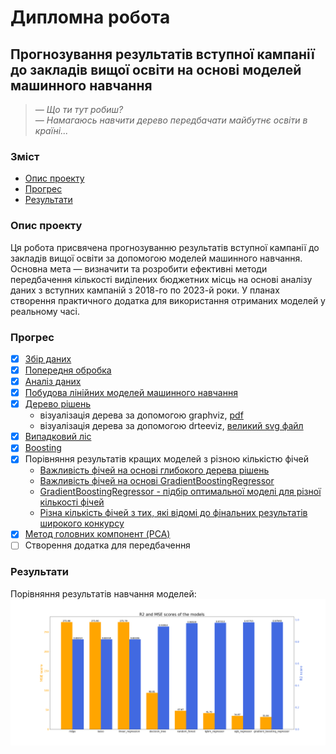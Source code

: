 # Дипломна робота

## Прогнозування результатів вступної кампанії до закладів вищої освіти на основі моделей машинного навчання
> _— Що ти тут робиш?_ <br>
> _— Намагаюсь навчити дерево передбачати майбутнє освіти в країні..._

### Зміст
* [Опис проекту](#about)
* [Прогрес](#progress)
* [Результати](#results)

### <a name="about"></a> Опис проекту
Ця робота присвячена прогнозуванню результатів вступної кампанії до закладів вищої освіти за допомогою моделей машинного навчання.
Основна мета — визначити та розробити ефективні методи передбачення кількості виділених бюджетних місць на основі аналізу даних з вступних кампаній з 2018-го по 2023-й роки.
У планах створення практичного додатка для використання отриманих моделей у реальному часі.

### <a name="progress"></a> Прогрес
- [X] [Збір даних](https://github.com/Natanius18/diploma/tree/master/web_scraping)
- [X] [Попередня обробка](https://github.com/Natanius18/diploma/blob/master/data_processing/data_preprocessing.ipynb)
- [X] [Аналіз даних](https://github.com/Natanius18/diploma/blob/master/data_processing/data_analysis.ipynb)
- [X] [Побудова лінійних моделей машинного навчання](https://github.com/Natanius18/diploma/blob/master/data_processing/linear_models.ipynb)
- [X] [Дерево рішень](https://github.com/Natanius18/diploma/blob/master/data_processing/decision_tree.ipynb)
  * візуалізація дерева за допомогою graphviz, [pdf](https://github.com/Natanius18/diploma/blob/master/data_processing/tree_structure.pdf)
  * візуалізація дерева за допомогою drteeviz, [великий svg файл](https://drive.google.com/file/d/1ziFkgu4TSQH-hWnhufSrnQgf5Qr_dsoF/view?usp=sharing)
- [X] [Випадковий ліс](https://github.com/Natanius18/diploma/blob/master/data_processing/random_forest.ipynb)
- [X] [Boosting](https://github.com/Natanius18/diploma/blob/master/data_processing/boosting.ipynb)
- [X] Порівняння результатів кращих моделей з різною кількістю фічей
  * [Важливість фічей на основі глибокого дерева рішень](https://github.com/Natanius18/diploma/blob/master/data_processing/test_different_features_based_on_tree.ipynb)
  * [Важливість фічей на основі GradientBoostingRegressor](https://github.com/Natanius18/diploma/blob/master/data_processing/test_different_features_based_on_gbr.ipynb)
  * [GradientBoostingRegressor - підбір оптимальної моделі для різної кількості фічей](https://github.com/Natanius18/diploma/blob/master/data_processing/small_model.ipynb)
  * [Різна кількість фічей з тих, які відомі до фінальних результатів широкого конкурсу](https://github.com/Natanius18/diploma/blob/master/data_processing/test_only_known_features.ipynb)
- [X] [Метод головних компонент (PCA)](https://github.com/Natanius18/diploma/blob/master/data_processing/PCA.ipynb)
- [ ] Створення додатка для передбачення

### <a name="results"></a> Результати
Порівняння результатів навчання моделей:
![Порівняння результатів навчання моделей](tools/r2_and_mse.png?raw=true)
